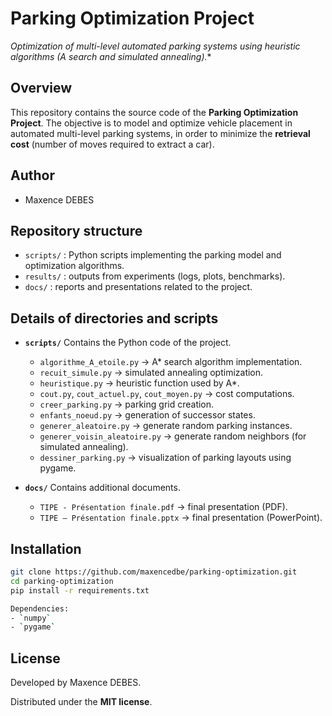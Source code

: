 # Parking Optimization Project
**Optimization of multi-level automated parking systems using heuristic algorithms (A* search and simulated annealing).**

## Overview
This repository contains the source code of the **Parking Optimization Project**.
The objective is to model and optimize vehicle placement in automated multi-level parking systems, in order to minimize the **retrieval cost** (number of moves required to extract a car).

## Author
- Maxence DEBES

## Repository structure
- `scripts/` : Python scripts implementing the parking model and optimization algorithms.
- `results/` : outputs from experiments (logs, plots, benchmarks).
- `docs/` : reports and presentations related to the project.

## Details of directories and scripts

- **`scripts/`**
  Contains the Python code of the project.
  - `algorithme_A_etoile.py` → A* search algorithm implementation.
  - `recuit_simule.py` → simulated annealing optimization.
  - `heuristique.py` → heuristic function used by A*.
  - `cout.py`, `cout_actuel.py`, `cout_moyen.py` → cost computations.
  - `creer_parking.py` → parking grid creation.
  - `enfants_noeud.py` → generation of successor states.
  - `generer_aleatoire.py` → generate random parking instances.
  - `generer_voisin_aleatoire.py` → generate random neighbors (for simulated annealing).
  - `dessiner_parking.py` → visualization of parking layouts using pygame.

- **`docs/`**
  Contains additional documents.
  - `TIPE - Présentation finale.pdf` → final presentation (PDF).
  - `TIPE – Présentation finale.pptx` → final presentation (PowerPoint).

## Installation
```bash
git clone https://github.com/maxencedbe/parking-optimization.git
cd parking-optimization
pip install -r requirements.txt  

Dependencies:
- `numpy`
- `pygame`
```

## License
Developed by Maxence DEBES.

Distributed under the **MIT license**.